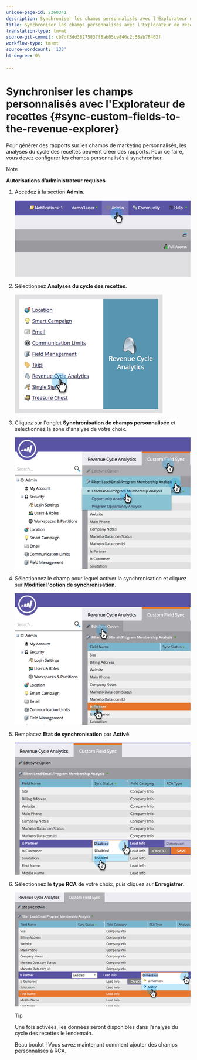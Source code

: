 ```yaml
---
unique-page-id: 2360341
description: Synchroniser les champs personnalisés avec l'Explorateur de recettes - Documents marketing - Documentation du produit
title: Synchroniser les champs personnalisés avec l'Explorateur de recettes
translation-type: tm+mt
source-git-commit: cb7df3dd38275837f8ab05ce846c2c68ab78462f
workflow-type: tm+mt
source-wordcount: '133'
ht-degree: 0%

---
```



# Synchroniser les champs personnalisés avec l&#39;Explorateur de recettes {#sync-custom-fields-to-the-revenue-explorer}

Pour générer des rapports sur les champs de marketing personnalisés, les analyses du cycle des recettes peuvent créer des rapports. Pour ce faire, vous devez configurer les champs personnalisés à synchroniser.

>[!NOTE]
>
>**Autorisations d’administrateur requises**

1. Accédez à la section **Admin**.

   ![](assets/image2014-9-19-9-3a51-3a11.png)

1. Sélectionnez **Analyses du cycle des recettes**.

   ![](assets/image2014-9-19-9-3a51-3a19.png)

1. Cliquez sur l&#39;onglet **Synchronisation de champs personnalisée** et sélectionnez la zone d&#39;analyse de votre choix.

   ![](assets/image2014-9-19-9-3a51-3a26.png)

1. Sélectionnez le champ pour lequel activer la synchronisation et cliquez sur **Modifier l&#39;option de synchronisation**.

   ![](assets/image2014-9-19-9-3a51-3a36.png)

1. Remplacez **Etat de synchronisation** par **Activé**.

   ![](assets/image2014-9-19-9-3a51-3a45.png)

1. Sélectionnez le **type RCA** de votre choix, puis cliquez sur **Enregistrer**.

   ![](assets/image2014-9-19-9-3a51-3a52.png)

   >[!TIP]
   >
   >Une fois activées, les données seront disponibles dans l’analyse du cycle des recettes le lendemain.

   Beau boulot ! Vous savez maintenant comment ajouter des champs personnalisés à RCA.
